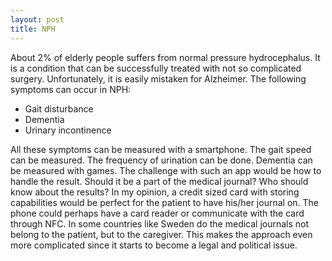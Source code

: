 ```yaml
---
layout: post
title: NPH
---
```


About 2% of elderly people suffers from normal pressure hydrocephalus. It is a condition that can be successfully treated with not so complicated surgery. Unfortunately, it is easily mistaken for Alzheimer. The following symptoms can occur in NPH:

- Gait disturbance
- Dementia
- Urinary incontinence

All these symptoms can be measured with a smartphone. The gait speed can be measured. The frequency of urination can be done. Dementia can be measured with games. The challenge with such an app would be how to handle the result. Should it be a part of the medical journal? Who should know about the results? In my opinion, a credit sized card with storing capabilities would be perfect for the patient to have his/her journal on. The phone could perhaps have a card reader or communicate with the card through NFC. In some countries like Sweden do the medical journals not belong to the patient, but to the caregiver. This makes the approach even more complicated since it starts to become a legal and political issue.
